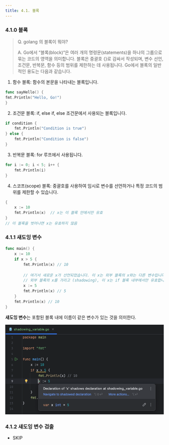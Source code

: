 ```yaml
---
title: 4.1. 블록
---
```


### 4.1.0 블록

> Q. golang 의 블록이 뭐야?
> 
> A. Go에서 “블록(block)“은 여러 개의 명령문(statements)을 하나의 그룹으로 묶는 코드의 영역을 의미합니다. 블록은 중괄호 {}로 감싸서 작성되며, 변수 선언, 조건문, 반복문, 함수 등의 범위를 제한하는 데 사용됩니다. Go에서 블록의 일반적인 용도는 다음과 같습니다.

1. 함수 블록: 함수의 본문을 나타내는 블록입니다.

```go
func sayHello() {
fmt.Println("Hello, Go!")
}
```

2. 조건문 블록: if, else if, else 조건문에서 사용되는 블록입니다.

```go
if condition {
    fmt.Println("Condition is true")
} else {
    fmt.Println("Condition is false")
}
```

3. 반복문 블록: for 루프에서 사용됩니다.
```go
for i := 0; i < 5; i++ {
    fmt.Println(i)
}
```

4. 스코프(scope) 블록: 중괄호를 사용하여 임시로 변수를 선언하거나 특정 코드의 범위를 제한할 수 있습니다.
```go
{
    x := 10
    fmt.Println(x)  // x는 이 블록 안에서만 유효
}
// 이 블록을 벗어나면 x는 유효하지 않음
```

### 4.1.1 섀도잉 변수

```go
func main() {
	x := 10
	if x > 5 {
		fmt.Println(x) // 10
		
		// 여기서 새로운 x가 선언되었습니다. 이 x는 외부 블록의 x와는 다른 변수입니다. 
		// 외부 블록의 x를 가리고 (shadowing), 이 x는 if 블록 내부에서만 유효합니다.
		x := 5 
		fmt.Println(x) // 5
	}
	fmt.Println(x) // 10
}
```

**섀도잉 변수**는 포함된 블록 내에 이름이 같은 변수가 있는 것을 의미한다.

![img.png](images/1.png)

### 4.1.2 섀도잉 변수 검출

- SKIP